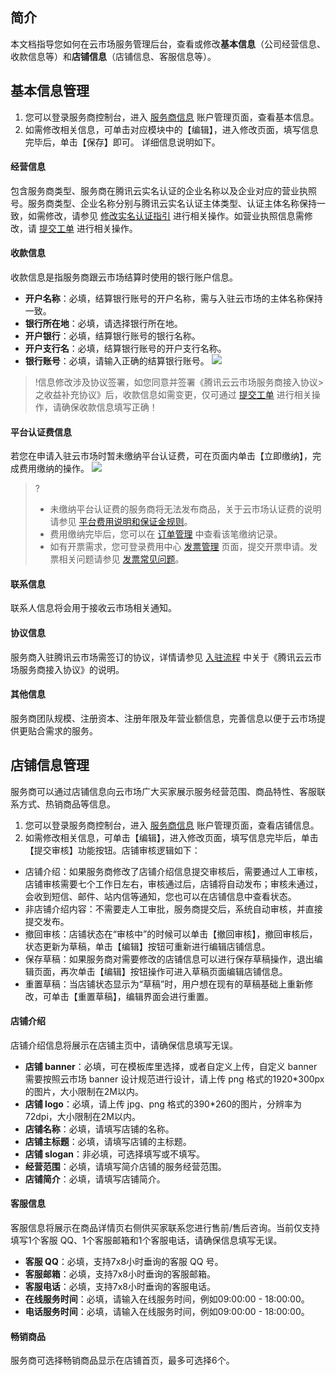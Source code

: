 ## 简介
本文档指导您如何在云市场服务管理后台，查看或修改**基本信息**（公司经营信息、收款信息等）和**店铺信息**（店铺信息、客服信息等）。

## 基本信息管理

1. 您可以登录服务商控制台，进入 [服务商信息](https://console.cloud.tencent.com/serviceprovider/info) 账户管理页面，查看基本信息。
2. 如需修改相关信息，可单击对应模块中的【编辑】，进入修改页面，填写信息完毕后，单击【保存】即可。
详细信息说明如下。

#### 经营信息
包含服务商类型、服务商在腾讯云实名认证的企业名称以及企业对应的营业执照号。服务商类型、企业名称分别与腾讯云实名认证主体类型、认证主体名称保持一致，如需修改，请参见 [修改实名认证指引](https://cloud.tencent.com/document/product/378/34075) 进行相关操作。如营业执照信息需修改，请 [提交工单](https://console.cloud.tencent.com/workorder/category) 进行相关操作。

#### 收款信息
收款信息是指服务商跟云市场结算时使用的银行账户信息。
- **开户名称**：必填，结算银行账号的开户名称，需与入驻云市场的主体名称保持一致。      
- **银行所在地**：必填，请选择银行所在地。 
- **开户银行**：必填，结算银行账号的银行名称。
- **开户支行名**：必填，结算银行账号的开户支行名称。 
- **银行账号**：必填，请输入正确的结算银行账号。
![](https://main.qcloudimg.com/raw/5dd3a87bcac4d062df2699aaeeb809a6.png)

>!信息修改涉及协议签署，如您同意并签署《腾讯云云市场服务商接入协议>之收益补充协议》后，收款信息如需变更，仅可通过 [提交工单](https://console.cloud.tencent.com/workorder/category) 进行相关操作，请确保收款信息填写正确！

#### 平台认证费信息
若您在申请入驻云市场时暂未缴纳平台认证费，可在页面内单击【立即缴纳】，完成费用缴纳的操作。
![](https://main.qcloudimg.com/raw/c90125f261abf80c0e49f45a65f7f529.png)
>?
>- 未缴纳平台认证费的服务商将无法发布商品，关于云市场认证费的说明请参见 [平台费用说明和保证金规则](https://cloud.tencent.com/document/product/306/10017)。
>- 费用缴纳完毕后，您可以在 [订单管理](https://console.cloud.tencent.com/deal) 中查看该笔缴纳记录。
>- 如有开票需求，您可登录费用中心 [发票管理](https://console.cloud.tencent.com/account/invoice) 页面，提交开票申请。发票相关问题请参见 [发票常见问题](https://cloud.tencent.com/document/product/555/7718)。

#### 联系信息
联系人信息将会用于接收云市场相关通知。

#### 协议信息
服务商入驻腾讯云市场需签订的协议，详情请参见 [入驻流程](https://cloud.tencent.com/document/product/306/11521) 中关于《腾讯云云市场服务商接入协议》的说明。

#### 其他信息
服务商团队规模、注册资本、注册年限及年营业额信息，完善信息以便于云市场提供更贴合需求的服务。


## 店铺信息管理

服务商可以通过店铺信息向云市场广大买家展示服务经营范围、商品特性、客服联系方式、热销商品等信息。
1. 您可以登录服务商控制台，进入 [服务商信息](https://console.cloud.tencent.com/serviceprovider/info) 账户管理页面，查看店铺信息。
2. 如需修改相关信息，可单击【编辑】，进入修改页面，填写信息完毕后，单击【提交审核】功能按钮。店铺审核逻辑如下：
 - 店铺介绍：如果服务商修改了店铺介绍信息提交审核后，需要通过人工审核，店铺审核需要七个工作日左右，审核通过后，店铺将自动发布；审核未通过，会收到短信、邮件、站内信等通知，您也可以在店铺信息中查看状态。
 - 非店铺介绍内容：不需要走人工审批，服务商提交后，系统自动审核，并直接提交发布。
 - 撤回审核：店铺状态在“审核中”的时候可以单击【撤回审核】，撤回审核后，状态更新为草稿，单击【编辑】按钮可重新进行编辑店铺信息。
 - 保存草稿：如果服务商对需要修改的店铺信息可以进行保存草稿操作，退出编辑页面，再次单击【编辑】按钮操作可进入草稿页面编辑店铺信息。
 - 重置草稿：当店铺状态显示为“草稿”时，用户想在现有的草稿基础上重新修改，可单击【重置草稿】，编辑界面会进行重置。

#### 店铺介绍
店铺介绍信息将展示在店铺主页中，请确保信息填写无误。
- **店铺 banner**：必填，可在模板库里选择，或者自定义上传，自定义 banner 需要按照云市场 banner 设计规范进行设计，请上传 png 格式的1920*300px 的图片，大小限制在2M以内。
- **店铺 logo**：必填，请上传 jpg、png 格式的390*260的图片，分辨率为72dpi，大小限制在2M以内。
- **店铺名称**：必填，请填写店铺的名称。
-  **店铺主标题**：必填，请填写店铺的主标题。
-  **店铺 slogan**：非必填，可选择填写或不填写。
- **经营范围**：必填，请填写简介店铺的服务经营范围。
- **店铺简介**：必填，请填写店铺简介。

#### 客服信息 
客服信息将展示在商品详情页右侧供买家联系您进行售前/售后咨询。当前仅支持填写1个客服 QQ、1个客服邮箱和1个客服电话，请确保信息填写无误。
- **客服 QQ**：必填，支持7x8小时垂询的客服 QQ 号。
- **客服邮箱**：必填，支持7x8小时垂询的客服邮箱。
- **客服电话**：必填，支持7x8小时垂询的客服电话。
- **在线服务时间**：必填，请输入在线服务时间，例如09:00:00 - 18:00:00。
- **电话服务时间**：必填，请输入在线服务时间，例如09:00:00 - 18:00:00。

#### 畅销商品
服务商可选择畅销商品显示在店铺首页，最多可选择6个。
